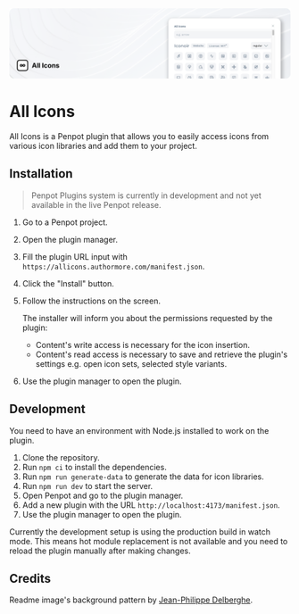 <div align="center">
  <img src="gh-panel.png" alt="An infinity sign inside a square with rounded corners. On the right, All Icons plugin's window with the search input at the top, an icon set's title bar with a name, links, and a style selector, with a grid of icons under it." />
</div>

# All Icons

All Icons is a Penpot plugin that allows you to easily access icons from various icon libraries and add them to your project.

## Installation

> Penpot Plugins system is currently in development and not yet available in the live Penpot release.

1. Go to a Penpot project.
2. Open the plugin manager.
3. Fill the plugin URL input with `https://allicons.authormore.com/manifest.json`.
4. Click the "Install" button.
5. Follow the instructions on the screen.

   The installer will inform you about the permissions requested by the plugin:

   - Content's write access is necessary for the icon insertion.
   - Content's read access is necessary to save and retrieve the plugin's settings e.g. open icon sets, selected style variants.

6. Use the plugin manager to open the plugin.

## Development

You need to have an environment with Node.js installed to work on the plugin.

1. Clone the repository.
2. Run `npm ci` to install the dependencies.
3. Run `npm run generate-data` to generate the data for icon libraries.
4. Run `npm run dev` to start the server.
5. Open Penpot and go to the plugin manager.
6. Add a new plugin with the URL `http://localhost:4173/manifest.json`.
7. Use the plugin manager to open the plugin.

Currently the development setup is using the production build in watch mode. This means hot module replacement is not available and you need to reload the plugin manually after making changes.

## Credits

Readme image's background pattern by [Jean-Philippe Delberghe](https://unsplash.com/photos/a-close-up-of-a-white-wall-with-wavy-lines-75xPHEQBmvA).
